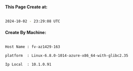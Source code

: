 
   
#### This Page Create at:

```bash

2024-10-02 - 23:29:08 UTC

```

#### Create By Machine:

```bash

Host Name : fv-az1429-163

platform  : Linux-6.8.0-1014-azure-x86_64-with-glibc2.35

Ip Local  : 10.1.0.91

```

